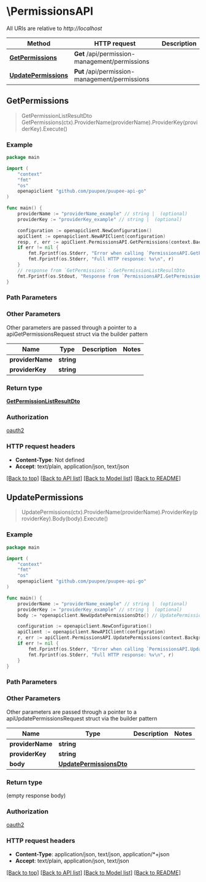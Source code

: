 # \PermissionsAPI

All URIs are relative to *http://localhost*

Method | HTTP request | Description
------------- | ------------- | -------------
[**GetPermissions**](PermissionsAPI.md#GetPermissions) | **Get** /api/permission-management/permissions | 
[**UpdatePermissions**](PermissionsAPI.md#UpdatePermissions) | **Put** /api/permission-management/permissions | 



## GetPermissions

> GetPermissionListResultDto GetPermissions(ctx).ProviderName(providerName).ProviderKey(providerKey).Execute()



### Example

```go
package main

import (
	"context"
	"fmt"
	"os"
	openapiclient "github.com/puupee/puupee-api-go"
)

func main() {
	providerName := "providerName_example" // string |  (optional)
	providerKey := "providerKey_example" // string |  (optional)

	configuration := openapiclient.NewConfiguration()
	apiClient := openapiclient.NewAPIClient(configuration)
	resp, r, err := apiClient.PermissionsAPI.GetPermissions(context.Background()).ProviderName(providerName).ProviderKey(providerKey).Execute()
	if err != nil {
		fmt.Fprintf(os.Stderr, "Error when calling `PermissionsAPI.GetPermissions``: %v\n", err)
		fmt.Fprintf(os.Stderr, "Full HTTP response: %v\n", r)
	}
	// response from `GetPermissions`: GetPermissionListResultDto
	fmt.Fprintf(os.Stdout, "Response from `PermissionsAPI.GetPermissions`: %v\n", resp)
}
```

### Path Parameters



### Other Parameters

Other parameters are passed through a pointer to a apiGetPermissionsRequest struct via the builder pattern


Name | Type | Description  | Notes
------------- | ------------- | ------------- | -------------
 **providerName** | **string** |  | 
 **providerKey** | **string** |  | 

### Return type

[**GetPermissionListResultDto**](GetPermissionListResultDto.md)

### Authorization

[oauth2](../README.md#oauth2)

### HTTP request headers

- **Content-Type**: Not defined
- **Accept**: text/plain, application/json, text/json

[[Back to top]](#) [[Back to API list]](../README.md#documentation-for-api-endpoints)
[[Back to Model list]](../README.md#documentation-for-models)
[[Back to README]](../README.md)


## UpdatePermissions

> UpdatePermissions(ctx).ProviderName(providerName).ProviderKey(providerKey).Body(body).Execute()



### Example

```go
package main

import (
	"context"
	"fmt"
	"os"
	openapiclient "github.com/puupee/puupee-api-go"
)

func main() {
	providerName := "providerName_example" // string |  (optional)
	providerKey := "providerKey_example" // string |  (optional)
	body := *openapiclient.NewUpdatePermissionsDto() // UpdatePermissionsDto |  (optional)

	configuration := openapiclient.NewConfiguration()
	apiClient := openapiclient.NewAPIClient(configuration)
	r, err := apiClient.PermissionsAPI.UpdatePermissions(context.Background()).ProviderName(providerName).ProviderKey(providerKey).Body(body).Execute()
	if err != nil {
		fmt.Fprintf(os.Stderr, "Error when calling `PermissionsAPI.UpdatePermissions``: %v\n", err)
		fmt.Fprintf(os.Stderr, "Full HTTP response: %v\n", r)
	}
}
```

### Path Parameters



### Other Parameters

Other parameters are passed through a pointer to a apiUpdatePermissionsRequest struct via the builder pattern


Name | Type | Description  | Notes
------------- | ------------- | ------------- | -------------
 **providerName** | **string** |  | 
 **providerKey** | **string** |  | 
 **body** | [**UpdatePermissionsDto**](UpdatePermissionsDto.md) |  | 

### Return type

 (empty response body)

### Authorization

[oauth2](../README.md#oauth2)

### HTTP request headers

- **Content-Type**: application/json, text/json, application/*+json
- **Accept**: text/plain, application/json, text/json

[[Back to top]](#) [[Back to API list]](../README.md#documentation-for-api-endpoints)
[[Back to Model list]](../README.md#documentation-for-models)
[[Back to README]](../README.md)


